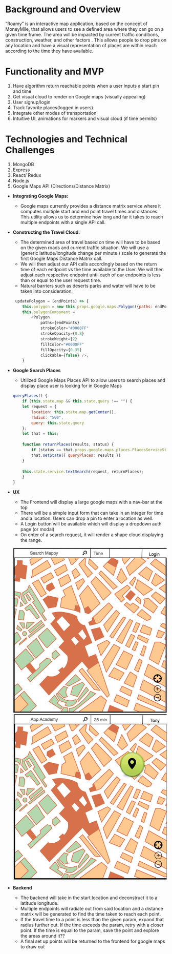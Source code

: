 # Background and Overview

“Roamy” is an interactive map application, based on the concept of MoneyMile, that allows users to see a defined area where they can go on a given time frame. The area will be impacted by current traffic conditions, construction, weather, and other factors . This allows people to drop pins on any location and have a visual representation of places are within reach according to the time they have available.

# Functionality and MVP

1. Have algorithm return reachable points when a user inputs a start pin and time
2. Get visual cloud to render on Google maps (visually appealing)
3. User signup/login
4. Track favorite places(logged in users)
5. Integrate other modes of transportation
6. Intuitive UI, animations for markers and visual cloud (if time permits)

# Technologies and Technical Challenges

1. MongoDB
2. Express
3. React/ Redux
4. Node.js
5. Google Maps API (Directions/Distance Matrix)

* **Integrating Google Maps:** 
    * Google maps currently provides a distance matrix service where it computes multiple start and end point travel times and distances. This utility allows us to determine how long and far it takes to reach multiple endpoints with a single API call.
* **Constructing the Travel Cloud:**
    * The determined area of travel based on time will have to be based on the given roads and current traffic situation. We will use a (generic latitude/longitude change per minute ) scale to generate the first Google Maps Distance Matrix call. 
    * We will then adjust our API calls accordingly based on the return time of each endpoint vs the time available to the User. We will then adjust each respective endpoint until each of our endpoints is less than or equal to the user request time.
    * Natural barriers such as deserts parks and water will have to be taken into consideration.

    ```js
     updatePolygon = (endPoints) => {
        this.polygon = new this.props.google.maps.Polygon({paths: endPoints});
        this.polygonComponent =
            <Polygon
                paths={endPoints}
                strokeColor="#0000FF"
                strokeOpacity={0.8}
                strokeWeight={2}
                fillColor="#0000FF"
                fillOpacity={0.35}
                clickable={false} />;
        }
    ```
* **Google Search Places**
    * Utilized Google Maps Places API to allow users to search places and display place user is looking for in Google Maps
    ```js
    queryPlaces() {
        if (this.state.map && this.state.query !== "") {
        let request = {
            location: this.state.map.getCenter(),
            radius: "500",
            query: this.state.query
        };
        let that = this;

        function returnPlaces(results, status) {
            if (status == that.props.google.maps.places.PlacesServiceStatus.OK)
            that.setState({ queryPlaces: results }) 
        }

        this.state.service.textSearch(request, returnPlaces);
        }
    }
    ```
* **UX**
    * The Frontend will display a large google maps with a nav-bar at the top
    * There will be a simple input form that can take in an integer for time and a location. Users can drop a pin to enter a location as well. 
    * A Login button will be available which will display a dropdown auth page (or modal)
    * On enter of a search request, it will render a shape cloud displaying the range.

    ![link](readme-images/Maps1.png)
    ![link](readme-images/Maps2.png)
* **Backend**
    * The backend will take in the start location and deconstruct it to a latitude longitude.
    * Multiple endpoints will radiate out from said location and a distance matrix will be generated to find the time taken to reach each point.
    * If the travel time to a point is less than the given param, expand that radius further out. If the time exceeds the param, retry with a closer point. If the time is equal to the param, save the point and explore the areas around it??
    * A final set up points will be returned to the frontend for google maps to draw out






